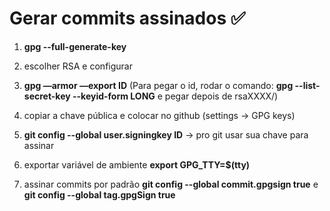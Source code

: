 # Gerar commits assinados ✅

1) **gpg --full-generate-key**

2) escolher RSA e configurar

3) **gpg —armor —export ID** (Para pegar o id, rodar o comando: **gpg --list-secret-key --keyid-form LONG** e pegar depois de rsaXXXX/)

4) copiar a chave pública e colocar no github (settings → GPG keys)

5) **git config --global user.signingkey ID** → pro git usar sua chave para assinar

6) exportar variável de ambiente **export GPG_TTY=$(tty)**

7) assinar commits por padrão **git config --global commit.gpgsign true** e **git config --global tag.gpgSign true**
